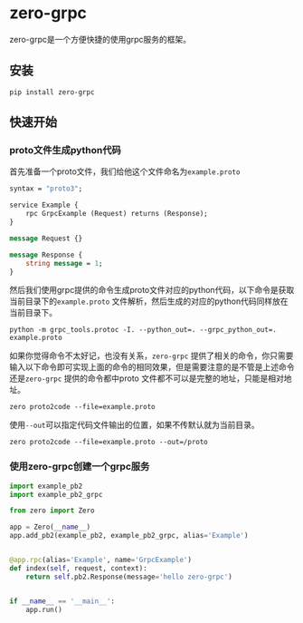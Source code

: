# zero-grpc

zero-grpc是一个方便快捷的使用grpc服务的框架。

## 安装

```shell
pip install zero-grpc
```

## 快速开始

### proto文件生成python代码

首先准备一个proto文件，我们给他这个文件命名为`example.proto`

```protobuf
syntax = "proto3";

service Example {
    rpc GrpcExample (Request) returns (Response);
}

message Request {}

message Response {
    string message = 1;
}
```

然后我们使用grpc提供的命令生成proto文件对应的python代码，以下命令是获取当前目录下的`example.proto`
文件解析，然后生成的对应的python代码同样放在当前目录下。

```shell
python -m grpc_tools.protoc -I. --python_out=. --grpc_python_out=. example.proto
```

如果你觉得命令不太好记，也没有关系，`zero-grpc`
提供了相关的命令，你只需要输入以下命令即可实现上面的命令的相同效果，但是需要注意的是不管是上述命令还是`zero-grpc`
提供的命令都中proto
文件都不可以是完整的地址，只能是相对地址。

```shell
zero proto2code --file=example.proto
```

使用`--out`可以指定代码文件输出的位置，如果不传默认就为当前目录。

```shell
zero proto2code --file=example.proto --out=/proto
```

### 使用zero-grpc创建一个grpc服务

```python
import example_pb2
import example_pb2_grpc

from zero import Zero

app = Zero(__name__)
app.add_pb2(example_pb2, example_pb2_grpc, alias='Example')


@app.rpc(alias='Example', name='GrpcExample')
def index(self, request, context):
    return self.pb2.Response(message='hello zero-grpc')


if __name__ == '__main__':
    app.run()
```